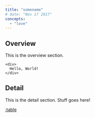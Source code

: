 ```yaml
---
title: "somename"
# date: "Nov 17 2017"
concepts:
  - "love"
---
```


## Overview
This is the overview section.


[](mws://asdf)


```html{1,2}
<div>
  Hello, World!
</div>
```

## Detail
This is the detail section. Stuff goes here!

[:table](include://examples/)

